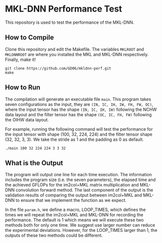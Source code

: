 # MKL-DNN Performance Test

This repository is used to test the performance of the MKL-DNN.

## How to Compile

Clone this repository and edit the Makefile. The variables ```MKLROOT``` and ```MKLDNNROOT``` are where you installed the MKL and MKL-DNN respectively. Finally, make it!

```
git clone https://github.com/GD06/mkldnn-perf.git
make
```

## How to Run

The compilation will generate an executable file ```main```. This program takes seven configurations as the input, they are ```(IN, IC, IH, IW, FH, FW, OC)```, where the input tensor has the shape ```(IN, IC, IH, IW)``` following the NCHW data layout and the filter tensor has the shape ```(OC, IC, FH, FW)``` following the OIHW data layout. 

For example, running the following command will test the performance for the input tensor with shape (100, 32, 224, 224) and the filter tensor shape (32, 32, 3, 3). We take the stride as 1 and the padding as 0 as default.

```
./main 100 32 224 224 3 3 32
```

## What is the Output

The program will output one line for each time execution. The information includes the program size (i.e. the seven parameters), the elapsed time and the achieved GFLOPs for the im2col+MKL matrix multiplication and MKL-DNN convolution forward method. The last component of the output is the validation results of comparing the output between im2col+MKL and MKL-DNN to ensure that we implement the function as we expect. 

In the file ```param.h```, we define a macro, LOOP\_TIMES, which defines the times we will repeat the im2col+MKL and MKL-DNN for recording the performance. The default is 1 which means we will execute these two methods both for only one time. We suggest use larger number can reduce the experimental deviations. However, for the LOOP\_TIMES larger than 1, the outputs of these two methods could be different. 